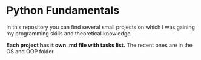 # Python Fundamentals

In this repository you can find several small projects on which I was gaining my programming skills and theoretical knowledge.

**Each project has it own .md file with tasks list.** The recent ones are in the OS and OOP folder.
